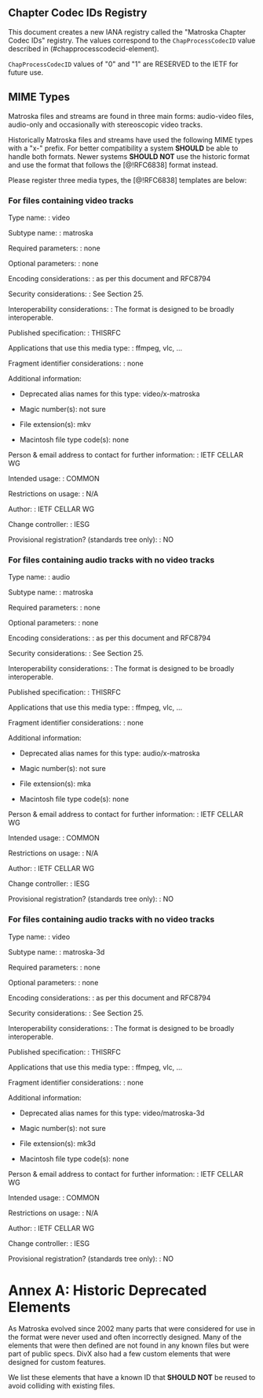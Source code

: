 


## Chapter Codec IDs Registry

This document creates a new IANA registry called the "Matroska Chapter Codec IDs" registry.
The values correspond to the `ChapProcessCodecID` value described in (#chapprocesscodecid-element).

`ChapProcessCodecID` values of "0" and "1" are RESERVED to the IETF for future use.

## MIME Types

Matroska files and streams are found in three main forms: audio-video files, audio-only and occasionally with stereoscopic video tracks.

Historically Matroska files and streams have used the following MIME types with a "x-" prefix.
For better compatibility a system **SHOULD** be able to handle both formats.
Newer systems **SHOULD NOT** use the historic format and use the format that follows the [@!RFC6838] format instead.

Please register three media types, the [@!RFC6838] templates are below:

### For files containing video tracks

Type name:
: video

Subtype name:
: matroska

Required parameters:
: none

Optional parameters:
: none

Encoding considerations:
: as per this document and RFC8794

Security considerations:
: See Section 25.

Interoperability considerations:
: The format is designed to be broadly interoperable.

Published specification:
: THISRFC

Applications that use this media type:
: ffmpeg, vlc, ...

Fragment identifier considerations:
: none

Additional information:

  - Deprecated alias names for this type: video/x-matroska

  - Magic number(s): not sure

  - File extension(s): mkv

  - Macintosh file type code(s): none

Person & email address to contact for further information:
: IETF CELLAR WG

Intended usage:
: COMMON

Restrictions on usage:
: N/A

Author:
: IETF CELLAR WG

Change controller:
: IESG

Provisional registration? (standards tree only):
: NO

### For files containing audio tracks with no video tracks

Type name:
: audio

Subtype name:
: matroska

Required parameters:
: none

Optional parameters:
: none

Encoding considerations:
: as per this document and RFC8794

Security considerations:
: See Section 25.

Interoperability considerations:
: The format is designed to be broadly interoperable.

Published specification:
: THISRFC

Applications that use this media type:
: ffmpeg, vlc, ...

Fragment identifier considerations:
: none

Additional information:

  - Deprecated alias names for this type: audio/x-matroska

  - Magic number(s): not sure

  - File extension(s): mka

  - Macintosh file type code(s): none

Person & email address to contact for further information:
: IETF CELLAR WG

Intended usage:
: COMMON

Restrictions on usage:
: N/A

Author:
: IETF CELLAR WG

Change controller:
: IESG

Provisional registration? (standards tree only):
: NO

### For files containing audio tracks with no video tracks

Type name:
: video

Subtype name:
: matroska-3d

Required parameters:
: none

Optional parameters:
: none

Encoding considerations:
: as per this document and RFC8794

Security considerations:
: See Section 25.

Interoperability considerations:
: The format is designed to be broadly interoperable.

Published specification:
: THISRFC

Applications that use this media type:
: ffmpeg, vlc, ...

Fragment identifier considerations:
: none

Additional information:

  - Deprecated alias names for this type: video/matroska-3d

  - Magic number(s): not sure

  - File extension(s): mk3d

  - Macintosh file type code(s): none

Person & email address to contact for further information:
: IETF CELLAR WG

Intended usage:
: COMMON

Restrictions on usage:
: N/A

Author:
: IETF CELLAR WG

Change controller:
: IESG

Provisional registration? (standards tree only):
: NO

# Annex A: Historic Deprecated Elements

As Matroska evolved since 2002 many parts that were considered for use in the format were never
used and often incorrectly designed. Many of the elements that were then defined are not
found in any known files but were part of public specs. DivX also had a few custom elements that
were designed for custom features.

We list these elements that have a known ID that **SHOULD NOT** be reused to avoid colliding
with existing files.

